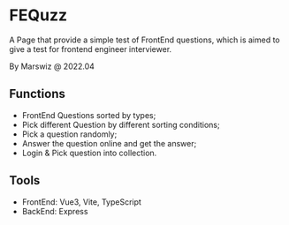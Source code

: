 # FEQuzz

A Page that provide a simple test of FrontEnd questions, which is aimed to give a test for frontend engineer interviewer.

By Marswiz @ 2022.04

## Functions

- FrontEnd Questions sorted by types;
- Pick different Question by different sorting conditions;
- Pick a question randomly;
- Answer the question online and get the answer;
- Login & Pick question into collection. 

## Tools

- FrontEnd: Vue3, Vite, TypeScript
- BackEnd: Express